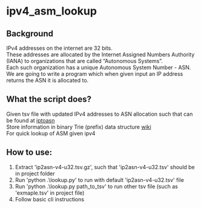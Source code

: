 # ipv4_asm_lookup  

## Background  

IPv4 addresses on the internet are 32 bits.   
These addresses are allocated by the Internet Assigned Numbers Authority (IANA) to organizations that are called “Autonomous Systems”.  
Each such organization has a unique Autonomous System Number - ASN.  
We are going to write a program which when given input an IP address returns the ASN it is allocated to.  

## What the script does?  
Given tsv file with updated IPv4 addresses to ASN allocation such that can be found at [iptoasn](https://iptoasn.com/)  
Store information in binary Trie (prefix) data structure [wiki](https://en.wikipedia.org/wiki/Trie)  
For quick lookup of ASM given ipv4  

## How to use:  
1. Extract 'ip2asn-v4-u32.tsv.gz', such that 'ip2asn-v4-u32.tsv' should be in project folder  
2. Run 'python .\lookup.py' to run with default 'ip2asn-v4-u32.tsv' file  
3. Run 'python .\lookup.py path_to_tsv' to run other tsv file (such as 'exmaple.tsv' in project file)  
4. Follow basic cli instructions
